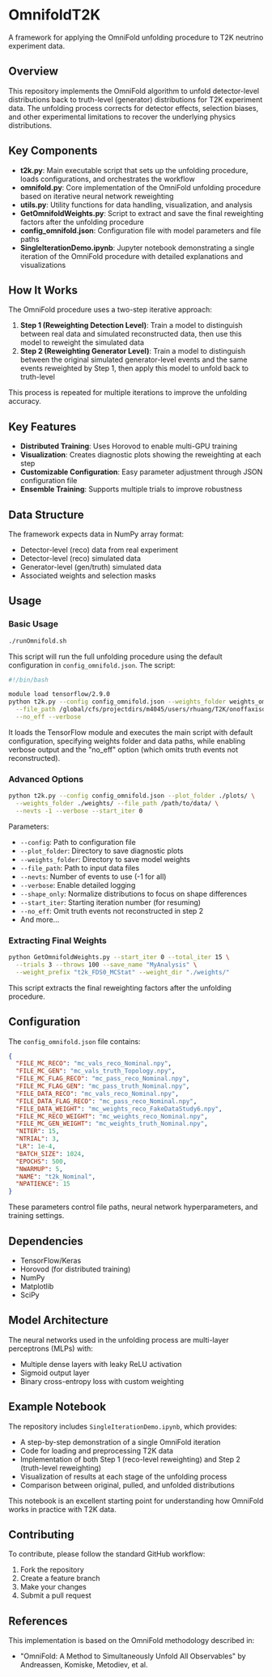 # OmnifoldT2K

A framework for applying the OmniFold unfolding procedure to T2K neutrino experiment data.

## Overview

This repository implements the OmniFold algorithm to unfold detector-level distributions back to truth-level (generator) distributions for T2K experiment data. The unfolding process corrects for detector effects, selection biases, and other experimental limitations to recover the underlying physics distributions.

## Key Components

- **t2k.py**: Main executable script that sets up the unfolding procedure, loads configurations, and orchestrates the workflow
- **omnifold.py**: Core implementation of the OmniFold unfolding procedure based on iterative neural network reweighting
- **utils.py**: Utility functions for data handling, visualization, and analysis
- **GetOmnifoldWeights.py**: Script to extract and save the final reweighting factors after the unfolding procedure
- **config_omnifold.json**: Configuration file with model parameters and file paths
- **SingleIterationDemo.ipynb**: Jupyter notebook demonstrating a single iteration of the OmniFold procedure with detailed explanations and visualizations

## How It Works

The OmniFold procedure uses a two-step iterative approach:

1. **Step 1 (Reweighting Detection Level)**: Train a model to distinguish between real data and simulated reconstructed data, then use this model to reweight the simulated data
2. **Step 2 (Reweighting Generator Level)**: Train a model to distinguish between the original simulated generator-level events and the same events reweighted by Step 1, then apply this model to unfold back to truth-level

This process is repeated for multiple iterations to improve the unfolding accuracy.

## Key Features

- **Distributed Training**: Uses Horovod to enable multi-GPU training
- **Visualization**: Creates diagnostic plots showing the reweighting at each step
- **Customizable Configuration**: Easy parameter adjustment through JSON configuration file
- **Ensemble Training**: Supports multiple trials to improve robustness

## Data Structure

The framework expects data in NumPy array format:
- Detector-level (reco) data from real experiment
- Detector-level (reco) simulated data
- Generator-level (gen/truth) simulated data
- Associated weights and selection masks

## Usage

### Basic Usage

```bash
./runOmnifold.sh
```

This script will run the full unfolding procedure using the default configuration in `config_omnifold.json`. The script:

```bash
#!/bin/bash

module load tensorflow/2.9.0
python t2k.py --config config_omnifold.json --weights_folder weights_omnifold/ \
  --file_path /global/cfs/projectdirs/m4045/users/rhuang/T2K/onoffaxisdata/FormattedData_v13/ \
  --no_eff --verbose
```

It loads the TensorFlow module and executes the main script with default configuration, specifying weights folder and data paths, while enabling verbose output and the "no_eff" option (which omits truth events not reconstructed).

### Advanced Options

```bash
python t2k.py --config config_omnifold.json --plot_folder ./plots/ \
  --weights_folder ./weights/ --file_path /path/to/data/ \
  --nevts -1 --verbose --start_iter 0
```

Parameters:
- `--config`: Path to configuration file
- `--plot_folder`: Directory to save diagnostic plots
- `--weights_folder`: Directory to save model weights
- `--file_path`: Path to input data files
- `--nevts`: Number of events to use (-1 for all)
- `--verbose`: Enable detailed logging
- `--shape_only`: Normalize distributions to focus on shape differences
- `--start_iter`: Starting iteration number (for resuming)
- `--no_eff`: Omit truth events not reconstructed in step 2
- And more...

### Extracting Final Weights

```bash
python GetOmnifoldWeights.py --start_iter 0 --total_iter 15 \
  --trials 3 --throws 100 --save_name "MyAnalysis" \
  --weight_prefix "t2k_FDS0_MCStat" --weight_dir "./weights/"
```

This script extracts the final reweighting factors after the unfolding procedure.

## Configuration

The `config_omnifold.json` file contains:

```json
{
  "FILE_MC_RECO": "mc_vals_reco_Nominal.npy",
  "FILE_MC_GEN": "mc_vals_truth_Topology.npy",
  "FILE_MC_FLAG_RECO": "mc_pass_reco_Nominal.npy",
  "FILE_MC_FLAG_GEN": "mc_pass_truth_Nominal.npy",
  "FILE_DATA_RECO": "mc_vals_reco_Nominal.npy",
  "FILE_DATA_FLAG_RECO": "mc_pass_reco_Nominal.npy",
  "FILE_DATA_WEIGHT": "mc_weights_reco_FakeDataStudy6.npy",
  "FILE_MC_RECO_WEIGHT": "mc_weights_reco_Nominal.npy",
  "FILE_MC_GEN_WEIGHT": "mc_weights_truth_Nominal.npy",
  "NITER": 15,
  "NTRIAL": 3,
  "LR": 1e-4,
  "BATCH_SIZE": 1024,
  "EPOCHS": 500,
  "NWARMUP": 5,
  "NAME": "t2k_Nominal",
  "NPATIENCE": 15
}
```

These parameters control file paths, neural network hyperparameters, and training settings.

## Dependencies

- TensorFlow/Keras
- Horovod (for distributed training)
- NumPy
- Matplotlib
- SciPy

## Model Architecture

The neural networks used in the unfolding process are multi-layer perceptrons (MLPs) with:
- Multiple dense layers with leaky ReLU activation
- Sigmoid output layer
- Binary cross-entropy loss with custom weighting

## Example Notebook

The repository includes `SingleIterationDemo.ipynb`, which provides:

- A step-by-step demonstration of a single OmniFold iteration
- Code for loading and preprocessing T2K data
- Implementation of both Step 1 (reco-level reweighting) and Step 2 (truth-level reweighting)
- Visualization of results at each stage of the unfolding process
- Comparison between original, pulled, and unfolded distributions

This notebook is an excellent starting point for understanding how OmniFold works in practice with T2K data.

## Contributing

To contribute, please follow the standard GitHub workflow:
1. Fork the repository
2. Create a feature branch
3. Make your changes
4. Submit a pull request

## References

This implementation is based on the OmniFold methodology described in:
- "OmniFold: A Method to Simultaneously Unfold All Observables" by Andreassen, Komiske, Metodiev, et al.